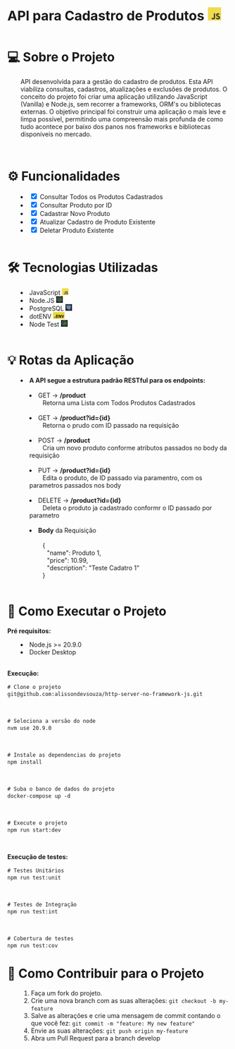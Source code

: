 <div>
    <span style="font-size: 30px;">
        <strong>API para Cadastro de Produtos</strong> 
    </span>
    <img src="./Shared/pictures/javascript.png" height="30">
</div>

</br>

<h1> 💻 Sobre o Projeto </h1>

<p style="margin-left: 30px;">
    API desenvolvida para a gestão do cadastro de produtos. Esta API viabiliza consultas, cadastros, atualizações e exclusões de produtos. O conceito do projeto foi criar uma aplicação utilizando JavaScript (Vanilla) e Node.js, sem recorrer a frameworks, ORM's ou bibliotecas externas. O objetivo principal foi construir uma aplicação o mais leve e limpa possível, permitindo uma compreensão mais profunda de como tudo acontece por baixo dos panos nos frameworks e bibliotecas disponíveis no mercado.
</p>

</br>

<h1> ⚙️ Funcionalidades </h1>
    <div style="margin-left: 30px;">
        <li>
            <input type="checkbox" checked> Consultar Todos os Produtos Cadastrados
        </li>
        <li>
            <input type="checkbox" checked> Consultar Produto por ID
        </li>
        <li>
            <input type="checkbox" checked> Cadastrar Novo Produto
        </li>
        <li>
            <input type="checkbox" checked> Atualizar Cadastro de Produto Existente
        </li>
        <li>
            <input type="checkbox" checked> Deletar Produto Existente
        </li>
    </div>

</br>

<h1> 🛠 Tecnologias Utilizadas</h1>
    <div style="margin-left: 30px;">
        <li>
            JavaScript
            <img src="./Shared/pictures/javascript.png" height="15">
        </li>
        <li>
            Node.JS
            <img src="./Shared/pictures/nodejs.png" height="15">
        </li>
        <li>
            PostgreSQL
            <img src="./Shared/pictures/postgres.png" height="15">
        </li>
        <li>
            dotENV
            <img src="./Shared/pictures/dotenv.png" height="15">
        </li>
        <li>
            Node Test
            <img src="./Shared/pictures/nodejs.png" height="15">
        </li>
    </div>

</br>

<h1>💡 Rotas da Aplicação </h1>

<li style="margin-left: 30px;">
    <strong>
        A API segue a estrutura padrão RESTful para os endpoints:
    </strong>
</li>

</br>

<div style="margin-left: 50px;">
    <li>
        <span> 
            GET -> <strong>/product</strong>
        </span> </br>
        <span style="margin-left: 30px"> 
            Retorna uma Lista com Todos Produtos Cadastrados
        </span>
    </li>
    </br>
    <li>
        <span>
            GET -> <strong>/product?id={id}</strong>
        </span> </br>
        <span style="margin-left: 30px">
            Retorna o prudo com ID passado na requisição
        </span>
    </li>
    </br>
    <li>
        <span>
            POST -> <strong>/product</strong>
        </span></br>
        <span style="margin-left: 30px">
            Cria um novo produto conforme atributos passados no body da requisição
        </span>
    </li>
    </br>
    <li>
        <span>
            PUT -> <strong>/product?id={id}</strong>
        </span></br>
        <span style="margin-left: 30px">
            Edita o produto, de ID passado via paramentro, com os parametros passados nos body
        </span>
    </li>
    </br>
    <li>
        <span>
            DELETE -> <strong>/product?id={id}</strong>
        </span></br>
        <span style="margin-left: 30px">
            Deleta o produto ja cadastrado conformr o ID passado por parametro
        </span>
    </li>
    </br>
    <li>
        <span>
            <strong>Body</strong> da Requisição
        </span></br></br>
        <span>
            <span style="margin-left: 30px">{</span> </br>
                <span style="margin-left: 40px">
                    "name": Produto 1, 
                </span> </br>
                <span style="margin-left: 40px">
                    "price": 10.99,
                </span></br>
                <span style="margin-left: 40px">
                    "description": "Teste Cadatro 1"
                </span></br>
            <span style="margin-left: 30px">}</span>
        </span>
    </li>
</div>

</br>

<h1> 🚀 Como Executar o Projeto</h1>

<span> <strong> Pré requisitos: </strong> </span>

<div style="margin-left: 30px;">
    <li>Node.js >= 20.9.0</li>
    <li>Docker Desktop</li>
</div>

</br>

<span> <strong>Execução:</strong> </span></br>

~~~
# Clone o projeto
git@github.com:alissondevsouza/http-server-no-framework-js.git
~~~

</br>

~~~
# Seleciona a versão do node
nvm use 20.9.0
~~~

</br>

~~~
# Instale as dependencias do projeto
npm install
~~~

</br>

~~~~
# Suba o banco de dados do projeto
docker-compose up -d
~~~~

</br>

~~~
# Execute o projeto
npm run start:dev
~~~

</br>

<span> <strong>Execução de testes:</strong> </span></br>

~~~
# Testes Unitários
npm run test:unit
~~~

</br>

~~~
# Testes de Integração
npm run test:int
~~~

</br>

~~~
# Cobertura de testes
npm run test:cov
~~~

<h1> 💪 Como Contribuir para o Projeto </h1>

<div style="margin-left: 30px;">
    <ol>
        <li>Faça um fork do projeto.</li>
        <li>Crie uma nova branch com as suas alterações:
        <code>git checkout -b my-feature</code></li>
        <li>Salve as alterações e crie uma mensagem de commit contando o que você fez:
        <code>git commit -m "feature: My new feature"</code></li>
        <li>Envie as suas alterações:
        <code>git push origin my-feature</code></li>
        <li>Abra um Pull Request para a branch develop</li>
    </ol>
</div>


